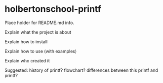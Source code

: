 # holbertonschool-printf

Place holder for README.md info.

Explain what the project is about

Explain how to install

Explain how to use (with examples)

Explain who created it

Suggested:
history of printf?
flowchart?
differences between this printf and printf?
